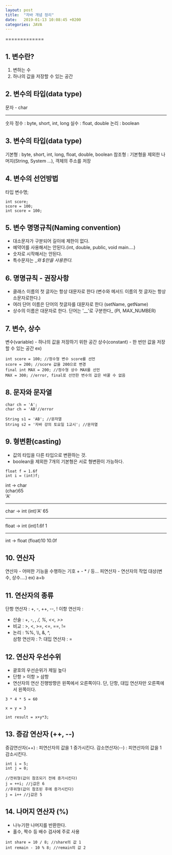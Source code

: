 ```yaml
---
layout: post
title:  "자바 개념 정리"
date:   2019-01-13 10:08:45 +0200
categories: JAVA
---
```

=============

## 1. 변수란?

1. 변하는 수
2. 하나의 값을 저장할 수 있는 공간

## 2. 변수의 타입(data type)
문자 - char
***
숫자
정수 : byte, short, int, long
실수 : float, double
논리 : boolean

## 3. 변수의 타입(data type)
기본형 : byte, short, int, long, float, double, boolean
참조형 : 기본형을 제외한 나머지(String, System ...), 객체의 주소를 저장

## 4. 변수의 선언방법
타입 변수명;
~~~
int score;
score = 100;
int score = 100;
~~~
## 5. 변수 명명규칙(Naming convention)
* 대소문자가 구분되어 길이에 제한이 없다.
* 예약어를 사용해서는 안된다.(int, double, public, void main....)
* 숫자로 시작해서는 안된다.
* 특수문자는 __와 $만을 사용한다._

## 6. 명명규칙 - 권장사항
* 클래스 이름의 첫 글자는 항상 대문자로 한다 (변수와 메서드 이름의 첫 글자는 항상 소문자로한다.)
* 여러 단어 이름은 단어의 첫글자를 대문자로 한다 (setName, getName)
* 상수의 이름은 대문자로 한다. 단어는 '__'로 구분한다_ (PI, MAX_NUMBER)

## 7. 변수, 상수
변수(variable) - 하나의 값을 저장하기 위한 공간
상수(constant) - 한 번만 값을 저장할 수 있는 공간
ex)
~~~
int score = 100; //정수형 변수 score를 선언
score = 200; //score 값을 200으로 변경
final int MAX = 200; //정수형 상수 MAX를 선언
MAX = 300; //error, final로 선언한 변수의 값은 바꿀 수 없음
~~~

## 8. 문자와 문자열
~~~
char ch = 'A';
char ch = 'AB'//error

String s1 = 'AB'; //문자열
String s2 = '자바 강의 토요일 1교시'; //문자열
~~~

## 9. 형변환(casting)
* 값의 타입을 다른 타입으로 변환하는 것.
* boolean을 제외한 7개의 기본형은 서로 형변환이 가능하다.
~~~
float f = 1.6f
int i = (int)f;
~~~
int -> char  
(char)65   
 'A'
***
 char -> int
(int)'A'
  65
***
 float -> int
(int)1.6f
 1
***
 int -> float
 (float)10
 10.0f


## 10. 연산자
연산자 - 어떠한 기능을 수행하는 기호 + - * / 등...
피연산자 - 연산자의 작업 대상(변수, 상수....)
ex) a+b
## 11. 연산자의 종류
단항 연산자 : +, -, ++, --, !
이항 연산자 :
* 산술 : +, -, *, /, %, <<, >>*
* 비교 : >, <, >=, <=, ==, !=
* 논리 : %%, \\\\, &, ^, \
삼항 연산자 : ?:
대입 연산자 : =

## 12. 연산자 우선수위
* 괄호의 우선순위가 제일 높다
* 단항 > 이항 > 삼항
* 연산자의 연산 진행방향은 왼쪽에서 오른쪽이다. 단, 단항, 대입 연산자만 오른쪽에서 왼쪽이다.
~~~
3 * 4 * 5 = 60
~~~
~~~
x = y = 3
~~~
~~~
int result = x+y*3;
~~~

## 13. 증감 연산자 (++, --)
증감연산자(++) : 피연산자의 값을 1 증가시킨다.
감소연산자(--) : 피연산자의 값을 1 감소시킨다.

~~~
int i = 5;
int j = 0;

//전위형(값이 참조되기 전에 증가시킨다)
j = ++i; //j값은 6
//후위형(값이 참조된 후에 증가시킨다)
j = i++ //j값은 5
~~~

## 14. 나머지 연산자 (%)
* 나누기한 나머지를 반환한다.
* 홀수, 짝수 등 배수 검사에 주로 사용
~~~
int share = 10 / 8; //share의 값 1
int remain - 10 % 8; //remain의 값 2
~~~
